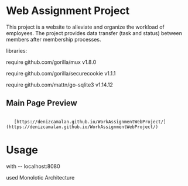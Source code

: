 # Web Assignment Project

This project is a website to alleviate and organize the workload of employees. 
The project provides data transfer (task and status) between members after membership processes.
 
 libraries:
 
require github.com/gorilla/mux v1.8.0

require github.com/gorilla/securecookie v1.1.1

require github.com/mattn/go-sqlite3 v1.14.12

## Main Page Preview

``` 

   [https://denizcamalan.github.io/WorkAssignmentWebProject/](https://denizcamalan.github.io/WorkAssignmentWebProject/)

```
# Usage

with -- localhost:8080

used Monolotic Architecture
